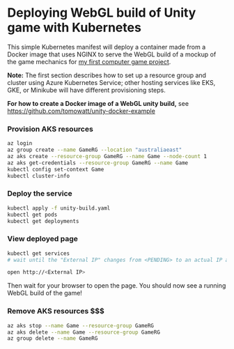 # Deploying WebGL build of Unity game with Kubernetes

This simple Kubernetes manifest will deploy a container made from a Docker image that uses NGINX to serve the WebGL build of a mockup of the game mechanics for [my first computer game project](https://github.com/wwillfred/First-game).

**Note:** The first section describes how to set up a resource group and cluster using Azure Kubernetes Service; other hosting services like EKS, GKE, or Minikube will have different provisioning steps.

**For how to create a Docker image of a WebGL unity build,** see https://github.com/tomowatt/unity-docker-example 

### Provision AKS resources
```zsh
az login
az group create --name GameRG --location "australiaeast"
az aks create --resource-group GameRG --name Game --node-count 1
az aks get-credentials --resource-group GameRG --name Game
kubectl config set-context Game
kubectl cluster-info
```

### Deploy the service
```zsh
kubectl apply -f unity-build.yaml
kubectl get pods
kubectl get deployments
```

### View deployed page
```zsh
kubectl get services
# wait until the "External IP" changes from <PENDING> to an actual IP address

open http://<External IP>
```
Then wait for your browser to open the page. You should now see a running WebGL build of the game!

### Remove AKS resources $$$
```zsh
az aks stop --name Game --resource-group GameRG
az aks delete --name Game --resource-group GameRG
az group delete --name GameRG
```
